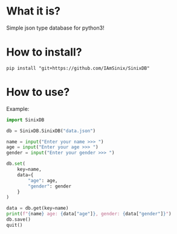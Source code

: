 # What it is?
Simple json type database for python3!

# How to install?
```shell
pip install "git+https://github.com/IAmSinix/SinixDB"
```

# How to use?
Example:
```python
import SinixDB

db = SinixDB.SinixDB("data.json")

name = input("Enter your name >>> ")
age = input("Enter your age >>> ")
gender = input("Enter your gender >>> ")

db.set(
    key=name,
    data={
        "age": age,
        "gender": gender
    }
)

data = db.get(key=name)
print(f"{name} age: {data["age"]}, gender: {data["gender"]}")
db.save()
quit()
```


